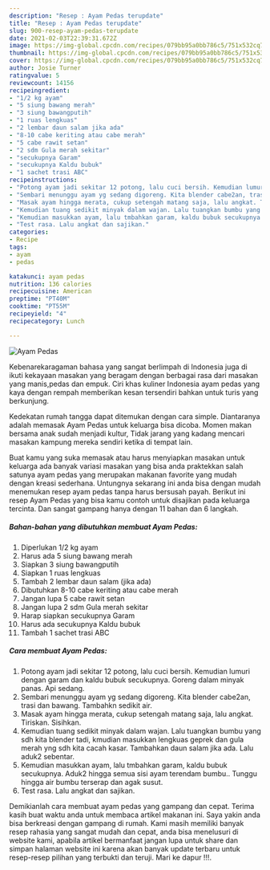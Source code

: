 ```yaml
---
description: "Resep : Ayam Pedas terupdate"
title: "Resep : Ayam Pedas terupdate"
slug: 900-resep-ayam-pedas-terupdate
date: 2021-02-03T22:39:31.672Z
image: https://img-global.cpcdn.com/recipes/079bb95a0bb786c5/751x532cq70/ayam-pedas-foto-resep-utama.jpg
thumbnail: https://img-global.cpcdn.com/recipes/079bb95a0bb786c5/751x532cq70/ayam-pedas-foto-resep-utama.jpg
cover: https://img-global.cpcdn.com/recipes/079bb95a0bb786c5/751x532cq70/ayam-pedas-foto-resep-utama.jpg
author: Josie Turner
ratingvalue: 5
reviewcount: 14156
recipeingredient:
- "1/2 kg ayam"
- "5 siung bawang merah"
- "3 siung bawangputih"
- "1 ruas lengkuas"
- "2 lembar daun salam jika ada"
- "8-10 cabe keriting atau cabe merah"
- "5 cabe rawit setan"
- "2 sdm Gula merah sekitar"
- "secukupnya Garam"
- "secukupnya Kaldu bubuk"
- "1 sachet trasi ABC"
recipeinstructions:
- "Potong ayam jadi sekitar 12 potong, lalu cuci bersih. Kemudian lumuri dengan garam dan kaldu bubuk secukupnya. Goreng dalam minyak panas. Api sedang."
- "Sembari menunggu ayam yg sedang digoreng. Kita blender cabe2an, trasi dan bawang. Tambahkn sedikit air."
- "Masak ayam hingga merata, cukup setengah matang saja, lalu angkat. Tiriskan. Sisihkan."
- "Kemudian tuang sedikit minyak dalam wajan. Lalu tuangkan bumbu yang sdh kita blender tadi, kmudian masukkan lengkuas geprek dan gula merah yng sdh kita cacah kasar. Tambahkan daun salam jika ada. Lalu aduk2 sebentar."
- "Kemudian masukkan ayam, lalu tmbahkan garam, kaldu bubuk secukupnya. Aduk2 hingga semua sisi ayam terendam bumbu.. Tunggu hingga air bumbu terserap dan agak susut."
- "Test rasa. Lalu angkat dan sajikan."
categories:
- Recipe
tags:
- ayam
- pedas

katakunci: ayam pedas 
nutrition: 136 calories
recipecuisine: American
preptime: "PT40M"
cooktime: "PT55M"
recipeyield: "4"
recipecategory: Lunch

---
```



![Ayam Pedas](https://img-global.cpcdn.com/recipes/079bb95a0bb786c5/751x532cq70/ayam-pedas-foto-resep-utama.jpg)

Kebenarekaragaman bahasa yang sangat berlimpah di Indonesia juga di ikuti kekayaan masakan yang beragam dengan berbagai rasa dari masakan yang manis,pedas dan empuk. Ciri khas kuliner Indonesia ayam pedas yang kaya dengan rempah memberikan kesan tersendiri bahkan untuk turis yang berkunjung.


Kedekatan rumah tangga dapat ditemukan dengan cara simple. Diantaranya adalah memasak Ayam Pedas untuk keluarga bisa dicoba. Momen makan bersama anak sudah menjadi kultur, Tidak jarang yang kadang mencari masakan kampung mereka sendiri ketika di tempat lain.



Buat kamu yang suka memasak atau harus menyiapkan masakan untuk keluarga ada banyak variasi masakan yang bisa anda praktekkan salah satunya ayam pedas yang merupakan makanan favorite yang mudah dengan kreasi sederhana. Untungnya sekarang ini anda bisa dengan mudah menemukan resep ayam pedas tanpa harus bersusah payah.
Berikut ini resep Ayam Pedas yang bisa kamu contoh untuk disajikan pada keluarga tercinta. Dan sangat gampang hanya dengan 11 bahan dan 6 langkah.


<!--inarticleads1-->

##### Bahan-bahan yang dibutuhkan membuat Ayam Pedas:

1. Diperlukan 1/2 kg ayam
1. Harus ada 5 siung bawang merah
1. Siapkan 3 siung bawangputih
1. Siapkan 1 ruas lengkuas
1. Tambah 2 lembar daun salam (jika ada)
1. Dibutuhkan 8-10 cabe keriting atau cabe merah
1. Jangan lupa 5 cabe rawit setan
1. Jangan lupa 2 sdm Gula merah sekitar
1. Harap siapkan secukupnya Garam
1. Harus ada secukupnya Kaldu bubuk
1. Tambah 1 sachet trasi ABC




<!--inarticleads2-->

##### Cara membuat  Ayam Pedas:

1. Potong ayam jadi sekitar 12 potong, lalu cuci bersih. Kemudian lumuri dengan garam dan kaldu bubuk secukupnya. Goreng dalam minyak panas. Api sedang.
1. Sembari menunggu ayam yg sedang digoreng. Kita blender cabe2an, trasi dan bawang. Tambahkn sedikit air.
1. Masak ayam hingga merata, cukup setengah matang saja, lalu angkat. Tiriskan. Sisihkan.
1. Kemudian tuang sedikit minyak dalam wajan. Lalu tuangkan bumbu yang sdh kita blender tadi, kmudian masukkan lengkuas geprek dan gula merah yng sdh kita cacah kasar. Tambahkan daun salam jika ada. Lalu aduk2 sebentar.
1. Kemudian masukkan ayam, lalu tmbahkan garam, kaldu bubuk secukupnya. Aduk2 hingga semua sisi ayam terendam bumbu.. Tunggu hingga air bumbu terserap dan agak susut.
1. Test rasa. Lalu angkat dan sajikan.




Demikianlah cara membuat ayam pedas yang gampang dan cepat. Terima kasih buat waktu anda untuk membaca artikel makanan ini. Saya yakin anda bisa berkreasi dengan gampang di rumah. Kami masih memiliki banyak resep rahasia yang sangat mudah dan cepat, anda bisa menelusuri di website kami, apabila artikel bermanfaat jangan lupa untuk share dan simpan halaman website ini karena akan banyak update terbaru untuk resep-resep pilihan yang terbukti dan teruji. Mari ke dapur !!!. 
